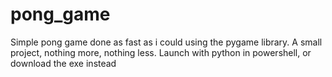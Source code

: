 # pong_game
Simple pong game done as fast as i could using the pygame library. A small project, nothing more, nothing less.
Launch with python in powershell, or download the exe instead
